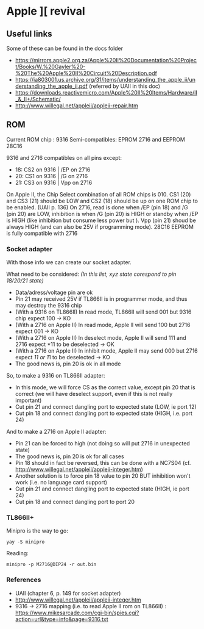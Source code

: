 # Apple ][ revival

## Useful links

Some of these can be found in the docs folder

 - https://mirrors.apple2.org.za/Apple%20II%20Documentation%20Project/Books/W.%20Gayler%20-%20The%20Apple%20II%20Circuit%20Description.pdf
 - https://ia803001.us.archive.org/31/items/understanding_the_apple_ii/understanding_the_apple_ii.pdf (referred by UAII in this doc)
 - https://downloads.reactivemicro.com/Apple%20II%20Items/Hardware/II_&_II+/Schematic/
 - http://www.willegal.net/appleii/appleii-repair.htm


## ROM

Current ROM chip : 9316
Semi-compatibles: EPROM 2716 and EEPROM 28C16

9316 and 2716 compatibles on all pins except:
 - 18: CS2 on 9316 | /EP on 2716
 - 20: CS1 on 9316 | /G  on 2716
 - 21: CS3 on 9316 | Vpp on 2716

On Apple II, the Chip Select combination of all ROM chips is 010. CS1 (20) and CS3 (21) should be LOW and CS2 (18) should be up on one ROM chip to be enabled. (UAII p. 136)
On 2716, read is done when /EP (pin 18) and /G (pin 20) are LOW, inhibition is when /G (pin 20) is HIGH or standby when /EP is HIGH (like inhibition but consume less power but ). Vpp (pin 21) shoud be always HIGH (and can also be 25V if programming mode).
28C16 EEPROM is fully compatible with 2716

### Socket adapter

With those info we can create our socket adapter.

What need to be considered:
_(In this list, xyz state corespond to pin 18/20/21 state)_

 - Data/adress/voltage pin are ok
 - Pin 21 may received 25V if TL866II is in programmer mode, and thus may destroy the 9316 chip
 - (With a 9316 on TL866II)  In read mode, TL866II will send 001 but 9316 chip expect 100 -> KO
 - (With a 2716 on Apple II) In read mode, Apple II will send 100 but 2716 expect 001 -> KO
 - (With a 2716 on Apple II) In deselect mode, Apple II will send 111 and 2716 expect *11 to be deselected -> OK
 - (With a 2716 on Apple II) In inhibit mode, Apple II may send 000 but 2716 expect *11 or 1*1 to be deselected -> KO
 - The good news is, pin 20 is ok in all mode

So, to make a 9316 on TL866II adapter:
 - In this mode, we will force CS as the correct value, except pin 20 that is correct (we will have deselect support, even if this is not really important)
 - Cut pin 21 and connect dangling port to expected state (LOW, ie port 12)
 - Cut pin 18 and connect dangling port to expected state (HIGH, i.e. port 24)

And to make a 2716 on Apple II adapter:
 - Pin 21 can be forced to high (not doing so will put 2716 in unexpected state)
 - The good news is, pin 20 is ok for all cases
 - Pin 18 should in fact be reversed, this can be done with a NC7S04 (cf. http://www.willegal.net/appleii/appleii-integer.htm)
 - Another solution is to force pin 18 value to pin 20 BUT inhibition won't work (i.e. no language card support)
 - Cut pin 21 and connect dangling port to expected state (HIGH, ie port 24)
 - Cut pin 18 and connect dangling port to port 20

### TL866II+

Minipro is the way to go:
```
yay -S minipro
```

Reading:
```
minipro -p M2716@DIP24 -r out.bin
```

### References

 - UAII (chapter 6, p. 149 for socket adapter)
 - http://www.willegal.net/appleii/appleii-integer.htm
 - 9316 -> 2716 mapping (i.e. to read Apple II rom on TL866II) :  https://www.mikesarcade.com/cgi-bin/spies.cgi?action=url&type=info&page=9316.txt
